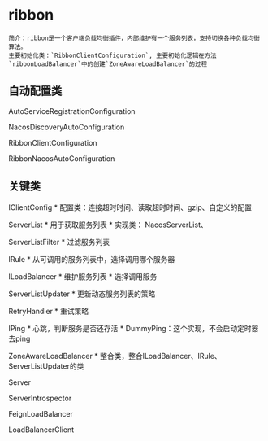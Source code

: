 # ribbon

	简介：ribbon是一个客户端负载均衡插件，内部维护有一个服务列表，支持切换各种负载均衡算法。
	主要初始化类：`RibbonClientConfiguration`, 主要初始化逻辑在方法`ribbonLoadBalancer`中的创建`ZoneAwareLoadBalancer`的过程

## 自动配置类

AutoServiceRegistrationConfiguration

NacosDiscoveryAutoConfiguration

RibbonClientConfiguration

RibbonNacosAutoConfiguration


## 关键类

IClientConfig
	* 配置类：连接超时时间、读取超时时间、gzip、自定义的配置
	
ServerList
	* 用于获取服务列表
	* 实现类： NacosServerList、

ServerListFilter
	* 过滤服务列表

IRule
	* 从可调用的服务列表中，选择调用哪个服务器

ILoadBalancer
	* 维护服务列表
	* 选择调用服务

ServerListUpdater
	* 更新动态服务列表的策略

RetryHandler
	* 重试策略

IPing
	* 心跳，判断服务是否还存活
	* DummyPing：这个实现，不会启动定时器去ping

ZoneAwareLoadBalancer
	* 整合类，整合ILoadBalancer、IRule、ServerListUpdater的类

Server
	
ServerIntrospector

FeignLoadBalancer
	
LoadBalancerClient
	
	


	
	
	
	
	
	